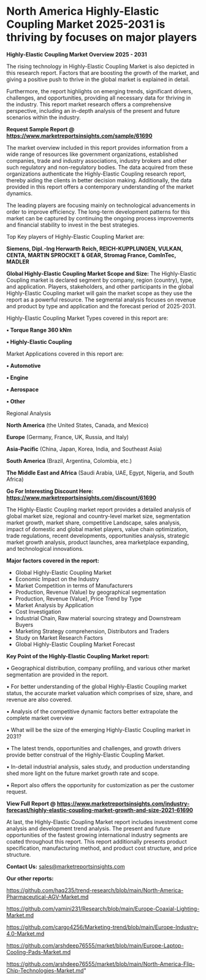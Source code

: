 # North America Highly-Elastic Coupling Market 2025-2031 is thriving by focuses on major players

<Strong> Highly-Elastic Coupling Market Overview 2025 - 2031</strong>

The rising technology in Highly-Elastic Coupling Market is also depicted in this research report. Factors that are boosting the growth of the market, and giving a positive push to thrive in the global market is explained in detail.

Furthermore, the report highlights on emerging trends, significant drivers, challenges, and opportunities, providing all necessary data for thriving in the industry. This report market research offers a comprehensive perspective, including an in-depth analysis of the present and future scenarios within the industry.

<strong>Request Sample Report @ <a href=https://www.marketreportsinsights.com/sample/61690>https://www.marketreportsinsights.com/sample/61690</a></strong>

The market overview included in this report provides information from a wide range of resources like government organizations, established companies, trade and industry associations, industry brokers and other such regulatory and non-regulatory bodies. The data acquired from these organizations authenticate the Highly-Elastic Coupling research report, thereby aiding the clients in better decision making. Additionally, the data provided in this report offers a contemporary understanding of the market dynamics.

The leading players are focusing mainly on technological advancements in order to improve efficiency. The long-term development patterns for this market can be captured by continuing the ongoing process improvements and financial stability to invest in the best strategies.

Top Key players of Highly-Elastic Coupling Market are:

<strong>Siemens, Dipl.-Ing Herwarth Reich, REICH-KUPPLUNGEN, VULKAN, CENTA, MARTIN SPROCKET & GEAR, Stromag France, ComInTec, MADLER</strong>

<strong><b>Global Highly-Elastic Coupling Market Scope and Size:</b></strong>
The Highly-Elastic Coupling market is declared segment by company, region (country), type, and application. Players, stakeholders, and other participants in the global Highly-Elastic Coupling market will gain the market scope as they use the report as a powerful resource. The segmental analysis focuses on revenue and product by type and application and the forecast period of 2025-2031.

Highly-Elastic Coupling Market Types covered in this report are:

<strong>• Torque Range 360 kNm

• Highly-Elastic Coupling</strong>

Market Applications covered in this report are:

<strong>• Automotive

• Engine

• Aerospace

• Other</strong> 

Regional Analysis

<strong>North America</strong> (the United States, Canada, and Mexico)

<strong>Europe</strong> (Germany, France, UK, Russia, and Italy)

<strong>Asia-Pacific</strong> (China, Japan, Korea, India, and Southeast Asia)

<strong>South America</strong> (Brazil, Argentina, Colombia, etc.)

<strong>The Middle East and Africa</strong> (Saudi Arabia, UAE, Egypt, Nigeria, and South Africa)

<strong>Go For Interesting Discount Here: <a href=https://www.marketreportsinsights.com/discount/61690>https://www.marketreportsinsights.com/discount/61690</a></strong>

The Highly-Elastic Coupling market report provides a detailed analysis of global market size, regional and country-level market size, segmentation market growth, market share, competitive Landscape, sales analysis, impact of domestic and global market players, value chain optimization, trade regulations, recent developments, opportunities analysis, strategic market growth analysis, product launches, area marketplace expanding, and technological innovations.

<strong><b>Major factors covered in the report:</b></strong>
<ul>
  <li>Global Highly-Elastic Coupling Market </li>
  <li>Economic Impact on the Industry</li>
  <li>Market Competition in terms of Manufacturers</li>
  <li>Production, Revenue (Value) by geographical segmentation</li>
  <li>Production, Revenue (Value), Price Trend by Type</li>
  <li>Market Analysis by Application</li>
  <li>Cost Investigation</li>
  <li>Industrial Chain, Raw material sourcing strategy and Downstream Buyers</li>
  <li>Marketing Strategy comprehension, Distributors and Traders</li>
  <li>Study on Market Research Factors</li>
  <li>Global Highly-Elastic Coupling Market Forecast</li>
</ul>

<strong><b>Key Point of the Highly-Elastic Coupling Market report:</b></strong>

• Geographical distribution, company profiling, and various other market segmentation are provided in the report.

• For better understanding of the global Highly-Elastic Coupling market status, the accurate market valuation which comprises of size, share, and revenue are also covered.

• Analysis of the competitive dynamic factors better extrapolate the complete market overview

• What will be the size of the emerging Highly-Elastic Coupling market in 2031?

• The latest trends, opportunities and challenges, and growth drivers provide better construal of the Highly-Elastic Coupling Market.

• In-detail industrial analysis, sales study, and production understanding shed more light on the future market growth rate and scope.

• Report also offers the opportunity for customization as per the customer request.

<strong><b>View Full Report @ <a href=https://www.marketreportsinsights.com/industry-forecast/highly-elastic-coupling-market-growth-and-size-2021-61690>https://www.marketreportsinsights.com/industry-forecast/highly-elastic-coupling-market-growth-and-size-2021-61690</a></b></strong>


At last, the Highly-Elastic Coupling Market report includes investment come analysis and development trend analysis. The present and future opportunities of the fastest growing international industry segments are coated throughout this report. This report additionally presents product specification, manufacturing method, and product cost structure, and price structure.

<strong>Contact Us:</strong>
sales@marketreportsinsights.com

<strong>Our other reports:</strong>

<a href=https://github.com/haq235/trend-research/blob/main/North-America-Pharmaceutical-AGV-Market.md>https://github.com/haq235/trend-research/blob/main/North-America-Pharmaceutical-AGV-Market.md</a>

<a href=https://github.com/yamini231/Research/blob/main/Europe-Coaxial-Lighting-Market.md>https://github.com/yamini231/Research/blob/main/Europe-Coaxial-Lighting-Market.md</a>

<a href=https://github.com/cargo4256/Marketing-trend/blob/main/Europe-Industry-4.0-Market.md>https://github.com/cargo4256/Marketing-trend/blob/main/Europe-Industry-4.0-Market.md</a>

<a href=https://github.com/arshdeep76555/market/blob/main/Europe-Laptop-Cooling-Pads-Market.md>https://github.com/arshdeep76555/market/blob/main/Europe-Laptop-Cooling-Pads-Market.md</a>

<a href=https://github.com/arshdeep76555/market/blob/main/North-America-Flip-Chip-Technologies-Market.md>https://github.com/arshdeep76555/market/blob/main/North-America-Flip-Chip-Technologies-Market.md</a>"
